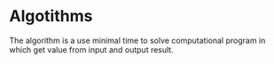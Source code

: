# Algotithms
The algorithm is a use minimal time to solve computational program in which get value from input and output result.


